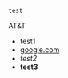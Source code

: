 	test
AT&amp;T
* test1
* <a href="https://google.com" title="Google.com">google.com</a>
* <em>test2</em>
* <strong>test3</strong>
